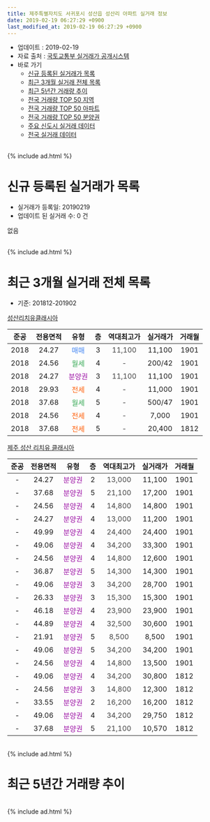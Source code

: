 ```yaml
---
title: 제주특별자치도 서귀포시 성산읍 성산리 아파트 실거래 정보
date: 2019-02-19 06:27:29 +0900
last_modified_at: 2019-02-19 06:27:29 +0900
---
```


* 업데이트 : 2019-02-19
* 자료 출처 : [국토교통부 실거래가 공개시스템](http://rt.molit.go.kr)
* 바로 가기
    * [신규 등록된 실거래가 목록](#신규-등록된-실거래가-목록)
    * [최근 3개월 실거래 전체 목록](#최근-3개월-실거래-전체-목록)
    * [최근 5년간 거래량 추이](#최근-5년간-거래량-추이)
    * [전국 거래량 TOP 50 지역](https://inasie.github.io/apt-trade-info/최근-3개월-전국에서-가장-거래가-많이-발생한-지역)
    * [전국 거래량 TOP 50 아파트](https://inasie.github.io/apt-trade-info/최근-3개월-전국에서-가장-거래가-많이-발생한-아파트)
    * [전국 거래량 TOP 50 분양권](https://inasie.github.io/apt-trade-info/최근-3개월-전국에서-가장-거래가-많이-발생한-분양권)
    * [주요 신도시 실거래 데이터](https://inasie.github.io/apt-trade-info/주요-신도시)
    * [전국 실거래 데이터](https://inasie.github.io/apt-trade-info/전국)
<br>
{% include ad.html %}
<br>

# 신규 등록된 실거래가 목록
* 실거래가 등록일: 20190219
* 업데이트 된 실거래 수: 0 건

없음

<br>
{% include ad.html %}
<br>

# 최근 3개월 실거래 전체 목록
* 기준: 201812-201902


[성산리치유클래시아](https://search.naver.com/search.naver?query=%EC%A0%9C%EC%A3%BC%ED%8A%B9%EB%B3%84%EC%9E%90%EC%B9%98%EB%8F%84+%EC%84%9C%EA%B7%80%ED%8F%AC%EC%8B%9C+%EC%84%B1%EC%82%B0%EC%9D%8D+%EC%84%B1%EC%82%B0%EB%A6%AC+%EC%84%B1%EC%82%B0%EB%A6%AC%EC%B9%98%EC%9C%A0%ED%81%B4%EB%9E%98%EC%8B%9C%EC%95%84)

|준공|전용면적|유형|층|역대최고가|실거래가|거래월|
|:---:|:---:|:---:|:---:|:---:|:---:|:---:|
|2018|24.27|<span style="color:#4285f3">매매</span>|3|<span style="color:#444444">11,100</span>|11,100|1901|
|2018|24.56|<span style="color:#34a853">월세</span>|4|<span style="color:#444444">-</span>|200/42|1901|
|2018|24.27|<span style="color:#9C11A5">분양권</span>|3|<span style="color:#444444">11,100</span>|11,100|1901|
|2018|29.93|<span style="color:#ff5a00">전세</span>|4|<span style="color:#444444">-</span>|11,000|1901|
|2018|37.68|<span style="color:#34a853">월세</span>|5|<span style="color:#444444">-</span>|500/47|1901|
|2018|24.56|<span style="color:#ff5a00">전세</span>|4|<span style="color:#444444">-</span>|7,000|1901|
|2018|37.68|<span style="color:#ff5a00">전세</span>|5|<span style="color:#444444">-</span>|20,400|1812|

[제주 성산 리치유 클래시아](https://search.naver.com/search.naver?query=%EC%A0%9C%EC%A3%BC%ED%8A%B9%EB%B3%84%EC%9E%90%EC%B9%98%EB%8F%84+%EC%84%9C%EA%B7%80%ED%8F%AC%EC%8B%9C+%EC%84%B1%EC%82%B0%EC%9D%8D+%EC%84%B1%EC%82%B0%EB%A6%AC+%EC%A0%9C%EC%A3%BC+%EC%84%B1%EC%82%B0+%EB%A6%AC%EC%B9%98%EC%9C%A0+%ED%81%B4%EB%9E%98%EC%8B%9C%EC%95%84)

|준공|전용면적|유형|층|역대최고가|실거래가|거래월|
|:---:|:---:|:---:|:---:|:---:|:---:|:---:|
|-|24.27|<span style="color:#9C11A5">분양권</span>|2|<span style="color:#444444">13,000</span>|11,100|1901|
|-|37.68|<span style="color:#9C11A5">분양권</span>|5|<span style="color:#444444">21,100</span>|17,200|1901|
|-|24.56|<span style="color:#9C11A5">분양권</span>|4|<span style="color:#444444">14,800</span>|14,800|1901|
|-|24.27|<span style="color:#9C11A5">분양권</span>|4|<span style="color:#444444">13,000</span>|11,200|1901|
|-|49.99|<span style="color:#9C11A5">분양권</span>|4|<span style="color:#444444">24,400</span>|24,400|1901|
|-|49.06|<span style="color:#9C11A5">분양권</span>|4|<span style="color:#444444">34,200</span>|33,300|1901|
|-|24.56|<span style="color:#9C11A5">분양권</span>|4|<span style="color:#444444">14,800</span>|12,600|1901|
|-|36.87|<span style="color:#9C11A5">분양권</span>|5|<span style="color:#444444">14,300</span>|14,300|1901|
|-|49.06|<span style="color:#9C11A5">분양권</span>|3|<span style="color:#444444">34,200</span>|28,700|1901|
|-|26.33|<span style="color:#9C11A5">분양권</span>|3|<span style="color:#444444">15,300</span>|15,300|1901|
|-|46.18|<span style="color:#9C11A5">분양권</span>|4|<span style="color:#444444">23,900</span>|23,900|1901|
|-|44.89|<span style="color:#9C11A5">분양권</span>|4|<span style="color:#444444">32,500</span>|30,600|1901|
|-|21.91|<span style="color:#9C11A5">분양권</span>|5|<span style="color:#444444">8,500</span>|8,500|1901|
|-|49.06|<span style="color:#9C11A5">분양권</span>|5|<span style="color:#444444">34,200</span>|34,200|1901|
|-|24.56|<span style="color:#9C11A5">분양권</span>|4|<span style="color:#444444">14,800</span>|13,500|1901|
|-|49.06|<span style="color:#9C11A5">분양권</span>|4|<span style="color:#444444">34,200</span>|30,800|1812|
|-|24.56|<span style="color:#9C11A5">분양권</span>|3|<span style="color:#444444">14,800</span>|12,300|1812|
|-|33.55|<span style="color:#9C11A5">분양권</span>|2|<span style="color:#444444">16,200</span>|16,200|1812|
|-|49.06|<span style="color:#9C11A5">분양권</span>|4|<span style="color:#444444">34,200</span>|29,750|1812|
|-|37.68|<span style="color:#9C11A5">분양권</span>|5|<span style="color:#444444">21,100</span>|10,570|1812|


<br>
{% include ad.html %}
<br>

# 최근 5년간 거래량 추이


<div style="width:100%;">
    <canvas id="deal_progress" height="200"></canvas>
</div>

<script>
new Chart(document.getElementById("deal_progress"), {
    type: 'line',
    data: {
        labels: ['201402','201403','201404','201405','201406','201407','201408','201409','201410','201411','201412','201501','201502','201503','201504','201505','201506','201507','201508','201509','201510','201511','201512','201601','201602','201603','201604','201605','201606','201607','201608','201609','201610','201611','201612','201701','201702','201703','201704','201705','201706','201707','201708','201709','201710','201711','201712','201801','201802','201803','201804','201805','201806','201807','201808','201809','201810','201811','201812','201901','201902'],
        datasets: [{
            label: '매매',
            pointRadius: 1,
            data: [0, 0, 0, 0, 0, 0, 0, 0, 0, 0, 0, 0, 0, 0, 0, 0, 0, 0, 0, 0, 0, 0, 0, 0, 0, 0, 0, 0, 0, 0, 0, 0, 0, 0, 0, 0, 0, 0, 0, 0, 0, 0, 0, 0, 0, 0, 0, 1, 2, 1, 4, 2, 1, 0, 3, 1, 1, 2, 5, 17, 0],
            borderColor: "rgba(255, 201, 14, 1)",
            backgroundColor: "rgba(255, 201, 14, 0.5)",
            fill: false,
            lineTension: 0
        },{
            label: '전월세',
            pointRadius: 1,
            data: [0, 0, 0, 0, 0, 0, 0, 0, 0, 0, 0, 0, 0, 0, 0, 0, 0, 0, 0, 0, 0, 0, 0, 0, 0, 0, 0, 0, 0, 0, 0, 0, 0, 0, 0, 0, 0, 0, 0, 0, 0, 0, 0, 0, 0, 0, 0, 0, 0, 0, 0, 0, 0, 0, 0, 0, 0, 0, 1, 4, 0],
            borderColor: "rgba(0, 141, 185, 1)",
            backgroundColor: "rgba(0, 141, 185, 0.5)",
            fill: false,
            lineTension: 0
        }
        ]
    },
    options: {
        responsive: true,
        title: {
            display: false
        },
        tooltips: {
            mode: 'index',
            intersect: false
        },
        hover: {
            mode: 'nearest',
            intersect: true
        },
        scales: {
            xAxes: [{
                display: true,
                scaleLabel: {
                    display: true,
                    labelString: '년/월'
                }
            }],
            yAxes: [{
                display: true,
                ticks: {
                    suggestedMin: 0,
                },
                scaleLabel: {
                    display: true,
                    labelString: '실거래 수'
                }
            }]
        }
    }
});

</script>


<br>
{% include ad.html %}
<br>

